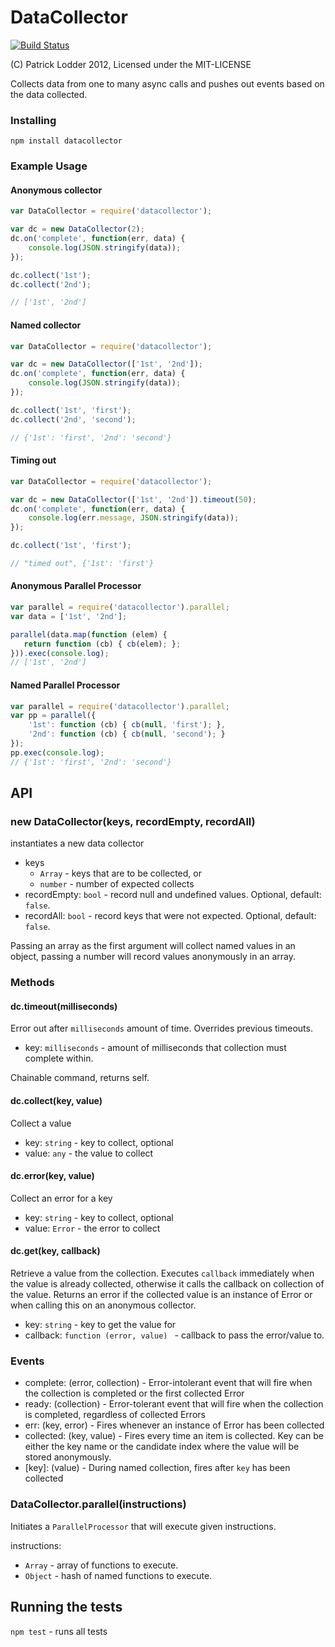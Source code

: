 DataCollector
=============

[![Build Status](https://secure.travis-ci.org/patricklodder/node-datacollector.png)](http://travis-ci.org/patricklodder/node-datacollector)

(C) Patrick Lodder 2012, Licensed under the MIT-LICENSE

Collects data from one to many async calls and pushes out events based on the data collected.

### Installing

`npm install datacollector`

### Example Usage

#### Anonymous collector

```javascript
var DataCollector = require('datacollector');

var dc = new DataCollector(2);
dc.on('complete', function(err, data) {
	console.log(JSON.stringify(data));
});

dc.collect('1st');
dc.collect('2nd');

// ['1st', '2nd']
```

#### Named collector

```javascript
var DataCollector = require('datacollector');

var dc = new DataCollector(['1st', '2nd']);
dc.on('complete', function(err, data) {
	console.log(JSON.stringify(data));
});

dc.collect('1st', 'first');
dc.collect('2nd', 'second');

// {'1st': 'first', '2nd': 'second'}
```

#### Timing out

```javascript
var DataCollector = require('datacollector');

var dc = new DataCollector(['1st', '2nd']).timeout(50);
dc.on('complete', function(err, data) {
	console.log(err.message, JSON.stringify(data));
});

dc.collect('1st', 'first');

// "timed out", {'1st': 'first'}
```

#### Anonymous Parallel Processor

```javascript
var parallel = require('datacollector').parallel;
var data = ['1st', '2nd'];

parallel(data.map(function (elem) {
   return function (cb) { cb(elem); };
})).exec(console.log);
// ['1st', '2nd']
```

#### Named Parallel Processor
```javascript
var parallel = require('datacollector').parallel;
var pp = parallel({
    '1st': function (cb) { cb(null, 'first'); },
    '2nd': function (cb) { cb(null, 'second'); }
});
pp.exec(console.log);
// {'1st': 'first', '2nd': 'second'}
```

API
---

### new DataCollector(keys, recordEmpty, recordAll)
instantiates a new data collector

* keys
   * ```Array``` - keys that are to be collected, or
   * ```number``` - number of expected collects
* recordEmpty: ```bool``` - record null and undefined values. Optional, default: ```false```.
* recordAll: ```bool``` - record keys that were not expected. Optional, default: ```false```.

Passing an array as the first argument will collect named values in an object, passing a number will record values anonymously in an array.

### Methods
#### dc.timeout(milliseconds)
Error out after ```milliseconds``` amount of time. Overrides previous timeouts.

* key: ```milliseconds``` - amount of milliseconds that collection must complete within.

Chainable command, returns self.

#### dc.collect(key, value)
Collect a value

* key: ```string``` - key to collect, optional
* value: ```any``` - the value to collect

#### dc.error(key, value)
Collect an error for a key

* key: ```string``` - key to collect, optional
* value: ```Error``` - the error to collect

#### dc.get(key, callback)
Retrieve a value from the collection. Executes ```callback``` immediately when the value is already collected, otherwise it calls the callback on collection of the value. Returns an error if the collected value is an instance of Error or when calling this on an anonymous collector.

* key: ```string``` - key to get the value for
* callback: ```function (error, value) ``` - callback to pass the error/value to.

### Events
* complete: (error, collection) - Error-intolerant event that will fire when the collection is completed or the first collected Error
* ready: (collection) - Error-tolerant event that will fire when the collection is completed, regardless of collected Errors
* err: (key, error) - Fires whenever an instance of Error has been collected
* collected: (key, value) - Fires every time an item is collected. Key can be either the key name or the candidate index where the value will be stored anonymously.
* [key]: (value) - During named collection, fires after ```key``` has been collected

### DataCollector.parallel(instructions)
Initiates a ```ParallelProcessor``` that will execute given instructions.

instructions:

* ```Array``` - array of functions to execute.
* ```Object``` - hash of named functions to execute.

Running the tests
-----------------
```npm test``` - runs all tests

